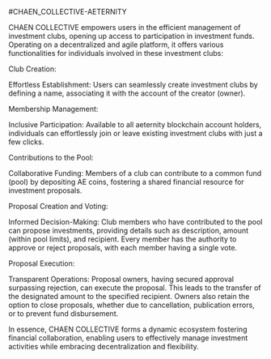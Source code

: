 #CHAEN_COLLECTIVE-AETERNITY

CHAEN COLLECTIVE empowers users in the efficient management of investment clubs, opening up access to participation in investment funds. Operating on a decentralized and agile platform, it offers various functionalities for individuals involved in these investment clubs:

Club Creation:

Effortless Establishment: Users can seamlessly create investment clubs by defining a name, associating it with the account of the creator (owner).

Membership Management:

Inclusive Participation: Available to all aeternity blockchain account holders, individuals can effortlessly join or leave existing investment clubs with just a few clicks.

Contributions to the Pool:

Collaborative Funding: Members of a club can contribute to a common fund (pool) by depositing AE coins, fostering a shared financial resource for investment proposals.

Proposal Creation and Voting:

Informed Decision-Making: Club members who have contributed to the pool can propose investments, providing details such as description, amount (within pool limits), and recipient. Every member has the authority to approve or reject proposals, with each member having a single vote.

Proposal Execution:

Transparent Operations: Proposal owners, having secured approval surpassing rejection, can execute the proposal. This leads to the transfer of the designated amount to the specified recipient. Owners also retain the option to close proposals, whether due to cancellation, publication errors, or to prevent fund disbursement.

In essence, CHAEN COLLECTIVE forms a dynamic ecosystem fostering financial collaboration, enabling users to effectively manage investment activities while embracing decentralization and flexibility.



